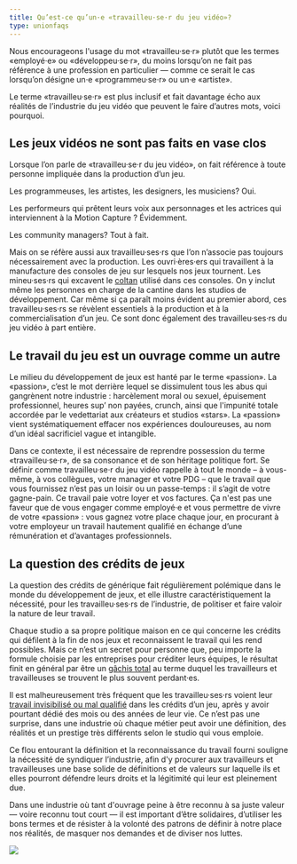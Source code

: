 ```yaml
---
title: Qu’est-ce qu’un·e «travailleu·se·r du jeu vidéo»?
type: unionfaqs
---
```


Nous encourageons l'usage du mot «travailleu·se·r» plutôt que les termes «employé·e» ou «développeu·se·r», du moins lorsqu’on ne fait pas référence à une profession en particulier — comme ce serait le cas lorsqu’on désigne un·e «programmeu·se·r» ou un·e «artiste».

Le terme «travailleu·se·r» est plus inclusif et fait davantage écho aux réalités de l’industrie du jeu vidéo que peuvent le faire d’autres mots, voici pourquoi.

## Les jeux vidéos ne sont pas faits en vase clos

Lorsque l’on parle de «travailleu·se·r du jeu vidéo», on fait référence à toute personne impliquée dans la production d’un jeu.

Les programmeuses, les artistes, les designers, les musiciens? Oui.

Les performeurs qui prêtent leurs voix aux personnages et les actrices qui interviennent à la Motion Capture ? Évidemment.

Les community managers? Tout à fait.

Mais on se réfère aussi aux travailleu·ses·rs que l’on n’associe pas toujours nécessairement avec la production. Les ouvri·ères·ers qui travaillent à la manufacture des consoles de jeu sur lesquels nos jeux tournent. Les mineu·ses·rs qui excavent le [coltan](https://videogamesoftheoppressed.wordpress.com/2014/08/22/conflict-minerals-and-games/) utilisé dans ces consoles. On y inclut même les personnes en charge de la cantine dans les studios de développement. Car même si ça paraît moins évident au premier abord, ces travailleu·ses·rs se révèlent essentiels à la production et à la commercialisation d’un jeu. Ce sont donc également des travailleu·ses·rs du jeu vidéo à part entière.

## Le travail du jeu est un ouvrage comme un autre

Le milieu du développement de jeux est hanté par le terme «passion». La «passion», c’est le mot derrière lequel se dissimulent tous les abus qui gangrènent notre industrie : harcèlement moral ou sexuel, épuisement professionnel, heures sup’ non payées, crunch, ainsi que l'impunité totale accordée par le vedettariat aux créateurs et studios «stars». La «passion» vient systématiquement effacer nos expériences douloureuses, au nom d’un idéal sacrificiel vague et intangible.

Dans ce contexte, il est nécessaire de reprendre possession du terme «travailleu·se·r», de sa consonance et de son héritage politique fort. Se définir comme travailleu·se·r du jeu vidéo rappelle à tout le monde – à vous-même, à vos collègues, votre manager et votre PDG – que le travail que vous fournissez n’est pas un loisir ou un passe-temps : il s’agit de votre gagne-pain. Ce travail paie votre loyer et vos factures. Ça n'est pas une faveur que de vous engager comme employé·e et vous permettre de vivre de votre «passion» : vous gagnez votre place chaque jour, en procurant à votre employeur un travail hautement qualifié en échange d’une rémunération et d’avantages professionnels.

## La question des crédits de jeux

La question des crédits de générique fait régulièrement polémique dans le monde du développement de jeux, et elle illustre caractéristiquement la nécessité, pour les travailleu·ses·rs de l’industrie, de politiser et faire valoir la nature de leur travail.

Chaque studio a sa propre politique maison en ce qui concerne les crédits qui défilent à la fin de nos jeux et reconnaissent le travail qui les rend possibles. Mais ce n’est un secret pour personne que, peu importe la formule choisie par les entreprises pour créditer leurs équipes, le résultat finit en général par être un [gâchis total](https://www.videogameschronicle.com/features/opinion/game-credits-are-still-a-broken-mess/) au terme duquel les travailleurs et travailleuses se trouvent le plus souvent perdant·es.

Il est malheureusement très fréquent que les travailleu·ses·rs voient leur [travail invisibilisé ou mal qualifié](https://kotaku.com/how-game-companies-use-credits-to-reward-or-punish-de-1840905129) dans les crédits d’un jeu, après y avoir pourtant dédié des mois ou des années de leur vie. Ce n’est pas une surprise, dans une industrie où chaque métier peut avoir une définition, des réalités et un prestige très différents selon le studio qui vous emploie.

Ce flou entourant la définition et la reconnaissance du travail fourni souligne la nécessité de syndiquer l’industrie, afin d'y procurer aux travailleurs et travailleuses une base solide de définitions et de valeurs sur laquelle ils et elles pourront défendre leurs droits et la légitimité qui leur est pleinement due.

Dans une industrie où tant d'ouvrage peine à être reconnu à sa juste valeur — voire reconnu tout court — il est important d’être solidaires, d’utiliser les bons termes et de résister à la volonté des patrons de définir à notre place nos réalités, de masquer nos demandes et de diviser nos luttes.

<div class="md-img off-8">
<img
  src="/images/faqs/lemmings.png"
/></div>
